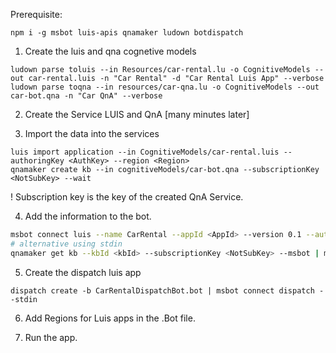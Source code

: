 Prerequisite: 
```
npm i -g msbot luis-apis qnamaker ludown botdispatch
```

1. Create the luis and qna cognetive models
```
ludown parse toluis --in Resources/car-rental.lu -o CognitiveModels --out car-rental.luis -n "Car Rental" -d "Car Rental Luis App" --verbose
ludown parse toqna --in resources/car-qna.lu -o CognitiveModels --out car-bot.qna -n "Car QnA" --verbose
```

2. Create the Service LUIS and QnA [many minutes later]

3. Import the data into the services
```
luis import application --in CognitiveModels/car-rental.luis --authoringKey <AuthKey> --region <Region> 
qnamaker create kb --in cognitiveModels/car-bot.qna --subscriptionKey <NotSubKey> --wait
```

! Subscription key is the key of the created QnA Service.

4. Add the information to the bot.

```bash
msbot connect luis --name CarRental --appId <AppId> --version 0.1 --authoringKey <AuthKey> -b CarRentalDispatchBot.bot
# alternative using stdin
qnamaker get kb --kbId <kbId> --subscriptionKey <NotSubKey> --msbot | msbot connect qna --stdin
```

5. Create the dispatch luis app
```
dispatch create -b CarRentalDispatchBot.bot | msbot connect dispatch --stdin
```

6. Add Regions for Luis apps in the .Bot file.

7. Run the app.